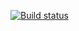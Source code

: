[![Build status](https://ci.appveyor.com/api/projects/status/pxeebxwlcw7neqtv?svg=true)](https://ci.appveyor.com/project/RushanZur/java-hw-carddelivery)